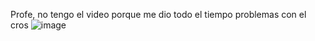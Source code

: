 Profe, no tengo el video porque me dio todo el tiempo problemas con el cros
![image](https://github.com/user-attachments/assets/b830a0a5-e47e-4698-b4df-ad366d809a1c)
